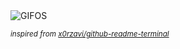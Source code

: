 <div align="justify">
<picture>
    <source media="(prefers-color-scheme: dark)" srcset="https://i.ibb.co/MDSGmD0/output-gif.gif">
    <source media="(prefers-color-scheme: light)" srcset="https://i.ibb.co/MDSGmD0/output-gif.gif">
    <img alt="GIFOS" src="https://i.ibb.co/MDSGmD0/output-gif.gif">
</picture>

<sub><i>inspired from [x0rzavi/github-readme-terminal](https://github.com/x0rzavi/github-readme-terminal)</i></sub>

</div>

<!-- Image deletion URL: https://ibb.co/PZj9dZH/702624c398bad896d0085e5eb5ccc4a0 -->